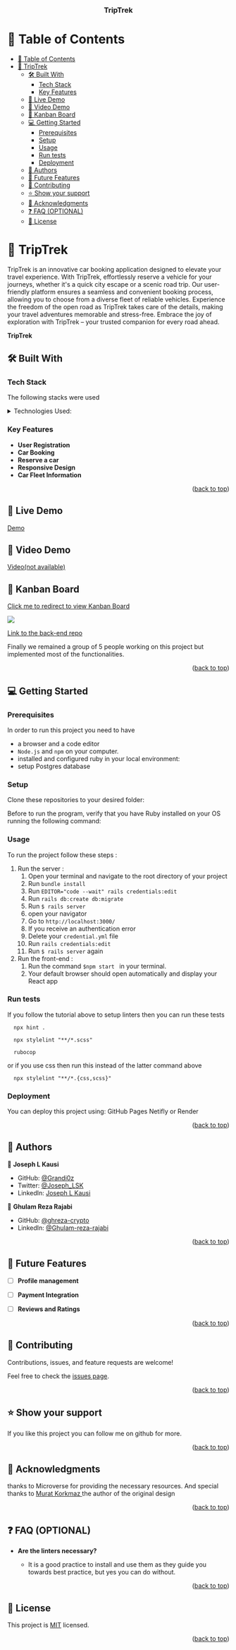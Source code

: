 <a name="readme-top"></a>

<div align="center">
  <br/>

  <h3><b>TripTrek</b></h3>

</div>


# 📗 Table of Contents

- [📗 Table of Contents](#-table-of-contents)
- [📖 TripTrek ](#-triptrek-)
  - [🛠 Built With ](#-built-with-)
    - [Tech Stack ](#tech-stack-)
    - [Key Features ](#key-features-)
  - [🚀 Live Demo](#-live-demo)
  - [🚀 Video Demo](#-video-demo)
  - [🚀 Kanban Board](#-kanban-board)
  - [💻 Getting Started ](#-getting-started-)
    - [Prerequisites](#prerequisites)
    - [Setup](#setup)
    - [Usage](#usage)
    - [Run tests](#run-tests)
    - [Deployment](#deployment)
  - [👥 Authors ](#-authors-)
  - [🔭 Future Features ](#-future-features-)
  - [🤝 Contributing ](#-contributing-)
  - [⭐️ Show your support ](#️-show-your-support-)
  - [🙏 Acknowledgments ](#-acknowledgments-)
  - [❓ FAQ (OPTIONAL) ](#-faq-optional-)
  - [📝 License ](#-license-)

<!-- PROJECT DESCRIPTION -->

# 📖 TripTrek <a name="about-project"></a>

TripTrek is an innovative car booking application designed to elevate your travel experience. With TripTrek, effortlessly reserve a vehicle for your journeys, whether it's a quick city escape or a scenic road trip. Our user-friendly platform ensures a seamless and convenient booking process, allowing you to choose from a diverse fleet of reliable vehicles. Experience the freedom of the open road as TripTrek takes care of the details, making your travel adventures memorable and stress-free. Embrace the joy of exploration with TripTrek – your trusted companion for every road ahead. 

**TripTrek** 

## 🛠 Built With <a name="built-with"></a>

### Tech Stack <a name="tech-stack"></a>

The following stacks were used

<details>
  <summary>Technologies Used:</summary>
  <ul>
    <li>
      Front-end:
      <ul>
        <li><a href="https://developer.mozilla.org/en-US/docs/Web/HTML">HTML</a></li>
        <li><a href="https://developer.mozilla.org/en-US/docs/Web/CSS">CSS</a></li>
        <li><a href="https://developer.mozilla.org/en-US/docs/Web/JavaScript">JavaScript</a></li>
        <li><a href="https://react-redux.js.org/">React Redux</a></li>
        <li><a href="https://react.dev/">React</a></li>
        <li><a href="https://webpack.js.org/">Webpack</a></li>
      </ul>
    </li>
    <li>
      Back-end:
      <ul>
        <li><a href="https://www.ruby-lang.org/en/">Ruby</a></li>
        <li><a href="https://rubyonrails.org/">Rails</a></li>
        <li><a href="https://www.postgresql.org/">PostgreSQL</a></li>
      </ul>
    </li>
  </ul>
</details>



<!-- Features -->

### Key Features <a name="key-features"></a>

- **User Registration**
- **Car Booking**
- **Reserve a car**
- **Responsive Design**
- **Car Fleet Information**



<p align="right">(<a href="#readme-top">back to top</a>)</p>


## 🚀 Live Demo 
<a name="live-demo" href="https://final-capstone-project-frontend.onrender.com/login">Demo</a>

## 🚀 Video Demo 
<a name="live-demo" href="#">Video(not available)</a>

## 🚀 Kanban Board 
[Click me to redirect to view Kanban Board](https://github.com/users/devalibello/projects/5/views/1)

<img src='src\assets\images\kanbanboard.png'>

[Link to the back-end repo](https://github.com/devalibello/final-capstone-project-api)

Finally we remained a group of 5 people working on this project but implemented most of the functionalities.
 
<p align="right">(<a href="#readme-top">back to top</a>)</p>

<!-- GETTING STARTED -->

## 💻 Getting Started <a name="getting-started"></a>

### Prerequisites

In order to run this project you need to have 
- a browser and a code editor
- `Node.js` and `npm` on your computer.
- installed and configured ruby in your local environment:
- setup Postgres database

### Setup

Clone these repositories to your desired folder:

<!--
Example commands:

```sh
  cd my-folder
  git clone https://github.com/devalibello/final-capstone-project.git
  git clone https://github.com/devalibello/final-capstone-project-api.git
```
 
--->
Before to run the program, verify that you have Ruby installed on your OS running the following command:
<!--
```sh
   ruby -v
```
--->

### Usage

To run the project follow these steps :
1. Run the server :
   1. Open your terminal and navigate to the root directory of your project
   2. Run `bundle install`
   3. Run `EDITOR="code --wait" rails credentials:edit`
   4. Run `rails db:create db:migrate`
   5. Run ```$ rails server```
   6. open your navigator
   7. Go to ```http://localhost:3000/```
   8. If you receive an authentication error
   9. Delete your `credential.yml` file
   10. Run `rails credentials:edit`
   11. Run ```$ rails server``` again
2. Run the front-end :
   1. Run the command ```$npm start ``` in your terminal.
   2. Your default browser should open automatically and display your React app

### Run tests

If you follow the tutorial above to setup linters then you can run these tests

```$
  npx hint .
```
```$
  npx stylelint "**/*.scss"
```
```$
  rubocop
```

or if you use css then run this instead of the latter command above

```$
  npx stylelint "**/*.{css,scss}"
```

### Deployment

You can deploy this project using: GitHub Pages Netifly or Render 

<p align="right">(<a href="#readme-top">back to top</a>)</p>

<!-- AUTHORS -->

## 👥 Authors <a name="authors"></a>

👤 **Joseph L Kausi**

- GitHub: [@Grandi0z](https://github.com/Grandi0z)
- Twitter: [@Joseph_LSK](https://twitter.com/Joseph_LSK)
- LinkedIn: [Joseph L Kausi](https://www.linkedin.com/in/joskal/)

👤 **Ghulam Reza Rajabi**

- GitHub: [@ghreza-crypto](https://github.com/ghreza-crypto)
- LinkedIn: [@Ghulam-reza-rajabi](https://www.linkedin.com/in/ghulam-reza-rajabi/)

<p align="right">(<a href="#readme-top">back to top</a>)</p>

<!-- FUTURE FEATURES -->

## 🔭 Future Features <a name="future-features"></a>


- [ ] **Profile management**
- [ ] **Payment Integration**
- [ ] **Reviews and Ratings**


<p align="right">(<a href="#readme-top">back to top</a>)</p>

<!-- CONTRIBUTING -->

## 🤝 Contributing <a name="contributing"></a>

Contributions, issues, and feature requests are welcome!

Feel free to check the [issues page](https://github.com/Grandi0z/financial_metrics/issues).

<p align="right">(<a href="#readme-top">back to top</a>)</p>

<!-- SUPPORT -->

## ⭐️ Show your support <a name="support"></a>

If you like this project you can follow me on github for more.

<p align="right">(<a href="#readme-top">back to top</a>)</p>

<!-- ACKNOWLEDGEMENTS -->

## 🙏 Acknowledgments <a name="acknowledgements"></a>

thanks to Microverse for providing the necessary resources.
And special thanks to <a href='https://www.behance.net/gallery/26425031/Vespa-Responsive-Redesign' target="_blank">Murat Korkmaz </a> the author of the original design




<p align="right">(<a href="#readme-top">back to top</a>)</p>


## ❓ FAQ (OPTIONAL) <a name="faq"></a>

- **Are the linters necessary?**

  - It is a good practice to install and use them as they guide you towards best practice, but yes you can do without. 

<p align="right">(<a href="#readme-top">back to top</a>)</p>

<!-- LICENSE -->

## 📝 License <a name="license"></a>

This project is [MIT](https://github.com/devalibello/final-capstone-project/blob/dev/LICENSE) licensed.

<p align="right">(<a href="#readme-top">back to top</a>)</p>
